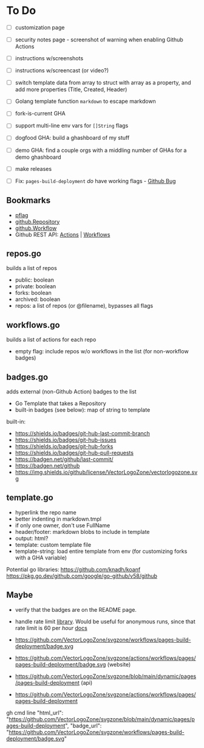 # To Do

- [ ] customization page
- [ ] security notes page
      - screenshot of warning when enabling Github Actions
- [ ] instructions w/screenshots
- [ ] instructions w/screencast (or video?)

- [ ] switch template data from array to struct with array as a property, and add more properties (Title, Created, Header)
- [ ] Golang template function `markdown` to escape markdown
- [ ] fork-is-current GHA
- [ ] support multi-line env vars for `[]String` flags

- [ ] dogfood GHA: build a ghashboard of my stuff
- [ ] demo GHA: find a couple orgs with a middling number of GHAs for a demo ghashboard
- [ ] make releases
- [ ] Fix: `pages-build-deployment` *do* have working flags - [Github Bug](https://support.github.com/ticket/personal/0/2545577)

## Bookmarks

- [pflag](https://pkg.go.dev/github.com/spf13/pflag)
- [github.Repository](https://pkg.go.dev/github.com/google/go-github/v58@v58.0.0/github#Repository)
- [github.Workflow](https://pkg.go.dev/github.com/google/go-github/v58@v58.0.0/github#Workflow)
- Github REST API:
  [Actions](https://docs.github.com/en/rest/actions?apiVersion=2022-11-28)
  | [Workflows](https://docs.github.com/en/rest/actions/workflows?apiVersion=2022-11-28)

## repos.go

builds a list of repos

 * public: boolean 
 * private: boolean
 * forks: boolean
 * archived: boolean
 * repos: a list of repos (or @filename), bypasses all flags

## workflows.go

builds a list of actions for each repo

 * empty flag: include repos w/o workflows in the list (for non-workflow badges)

## badges.go

adds external (non-Github Action) badges to the list
 * Go Template that takes a Repository
 * built-in badges (see below): map of string to template

built-in:
 * https://shields.io/badges/git-hub-last-commit-branch
 * https://shields.io/badges/git-hub-issues
 * https://shields.io/badges/git-hub-forks
 * https://shields.io/badges/git-hub-pull-requests
 * https://badgen.net/github/last-commit/
 * https://badgen.net/github
 * https://img.shields.io/github/license/VectorLogoZone/vectorlogozone.svg

## template.go

 * hyperlink the repo name
 * better indenting in markdown.tmpl
 * if only one owner, don't use FullName
 * header/footer: markdown blobs to include in template
 * output: html?
 * template: custom template file
 * template-string: load entire template from env (for customizing forks with a GHA variable)

Potential go libraries:
https://github.com/knadh/koanf
https://pkg.go.dev/github.com/google/go-github/v58/github

## Maybe

 * verify that the badges are on the README page.
 * handle rate limit [library](https://github.com/gofri/go-github-ratelimit).  Would be useful for anonymous runs, since that rate limit is 60 per *hour* [docs](https://docs.github.com/en/rest/using-the-rest-api/rate-limits-for-the-rest-api?apiVersion=2022-11-28)

 * https://github.com/VectorLogoZone/svgzone/workflows/pages-build-deployment/badge.svg
 * https://github.com/VectorLogoZone/svgzone/actions/workflows/pages/pages-build-deployment/badge.svg (website)

 * https://github.com/VectorLogoZone/svgzone/blob/main/dynamic/pages/pages-build-deployment (api)
 * https://github.com/VectorLogoZone/svgzone/actions/workflows/pages/pages-build-deployment

 gh cmd line
       "html_url": "https://github.com/VectorLogoZone/svgzone/blob/main/dynamic/pages/pages-build-deployment",
      "badge_url": "https://github.com/VectorLogoZone/svgzone/workflows/pages-build-deployment/badge.svg"
